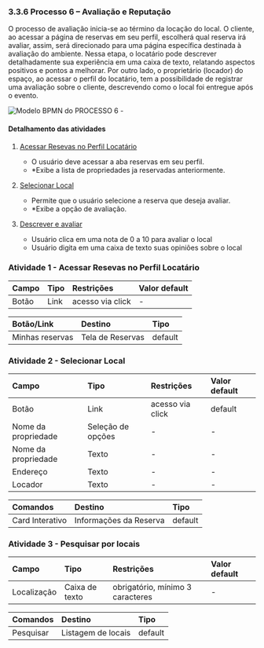 ### 3.3.6 Processo 6 – Avaliação e Reputação

O processo de avaliação inicia-se ao término da locação do local. O cliente, ao acessar a página de reservas em seu perfil, escolherá qual reserva irá avaliar, assim, será direcionado para uma página específica destinada à avaliação do ambiente. Nessa etapa, o locatário pode descrever detalhadamente sua experiência em uma caixa de texto, relatando aspectos positivos e pontos a melhorar.
Por outro lado, o proprietário (locador) do espaço, ao acessar o perfil do locatário, tem a possibilidade de registrar uma avaliação sobre o cliente, descrevendo como o local foi entregue após o evento.

![Modelo BPMN do PROCESSO 6 - ](../images/06-diagrama-avaliação-reputação.jpg")


#### Detalhamento das atividades

1. [Acessar Resevas no Perfil Locatário](#atividade-1---)
   - O usuário deve acessar a aba reservas em seu perfil.
   - *Exibe a lista de propriedades ja reservadas anteriormente.

2. [Selecionar Local](#atividade-2---)
   - Permite que o usuário selecione a reserva que deseja avaliar.
   - *Exibe a opção de avaliação.
3. [Descrever e avaliar  ](#atividade-1---)
   - Usuário clica em uma nota de 0 a 10 para avaliar o local
   - Usuário digita em uma caixa de texto suas opiniões sobre o local


### Atividade 1 - Acessar Resevas no Perfil Locatário

| **Campo** | **Tipo** | **Restrições** | **Valor default** |
| :--- | :--- | :--- | :--- |
| Botão | Link | acesso via click | - |

| **Botão/Link** | **Destino** | **Tipo** |
| :--- | :--- | :--- |
| Minhas reservas | Tela de Reservas | default |



### Atividade 2 - Selecionar Local

| **Campo** | **Tipo** | **Restrições** | **Valor default** |
| :--- | :--- | :--- | :--- |
|Botão | Link | acesso via click | default |
| Nome da propriedade | Seleção de opções | - | - |
| Nome da propriedade | Texto | - | - |
| Endereço | Texto | - | - |
| Locador | Texto | - | - |



| **Comandos** | **Destino** | **Tipo** |
| :--- | :--- | :--- |
| Card Interativo |  Informações da Reserva | default |



### Atividade 3 - Pesquisar por locais

| **Campo** | **Tipo** | **Restrições** | **Valor default** |
| :--- | :--- | :--- | :--- |
| Localização | Caixa de texto | obrigatório, mínimo 3 caracteres | - |


| **Comandos** | **Destino** | **Tipo** |
| :--- | :--- | :--- |
| Pesquisar | Listagem de locais | default |
